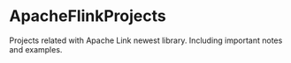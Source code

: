 # ApacheFlinkProjects
Projects related with Apache Link newest library. Including important notes and examples.
